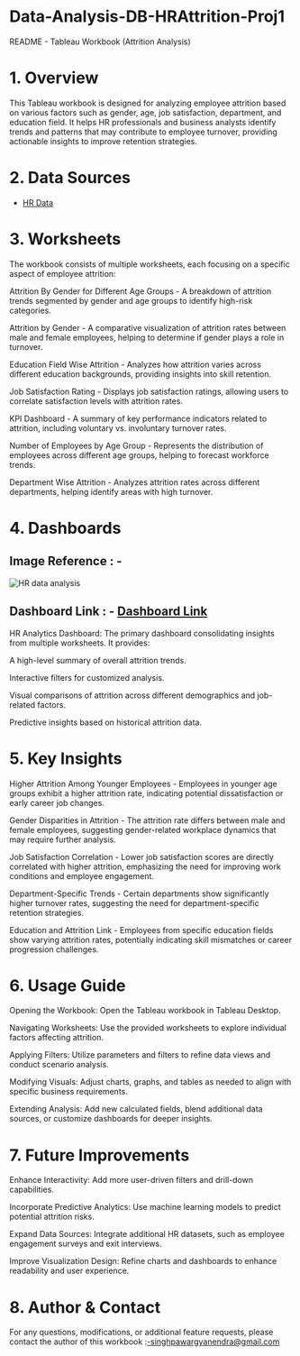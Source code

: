 # Data-Analysis-DB-HRAttrition-Proj1
README - Tableau Workbook (Attrition Analysis)

# 1. Overview

This Tableau workbook is designed for analyzing employee attrition based on various factors such as gender, age, job satisfaction, department, and education field. It helps HR professionals and business analysts identify trends and patterns that may contribute to employee turnover, providing actionable insights to improve retention strategies.

# 2. Data Sources

- <a href="https://github.com/gsinghpawar25/Data-Analysis-DB-HRAttrition-Proj1/blob/main/HR%20Data.xlsx">HR Data</a>

# 3. Worksheets

The workbook consists of multiple worksheets, each focusing on a specific aspect of employee attrition:

Attrition By Gender for Different Age Groups - A breakdown of attrition trends segmented by gender and age groups to identify high-risk categories.

Attrition by Gender - A comparative visualization of attrition rates between male and female employees, helping to determine if gender plays a role in turnover.

Education Field Wise Attrition - Analyzes how attrition varies across different education backgrounds, providing insights into skill retention.

Job Satisfaction Rating - Displays job satisfaction ratings, allowing users to correlate satisfaction levels with attrition rates.

KPI Dashboard - A summary of key performance indicators related to attrition, including voluntary vs. involuntary turnover rates.

Number of Employees by Age Group - Represents the distribution of employees across different age groups, helping to forecast workforce trends.

Department Wise Attrition - Analyzes attrition rates across different departments, helping identify areas with high turnover.

# 4. Dashboards

## Image Reference : - 
![HR data analysis](https://github.com/user-attachments/assets/008186c6-7122-47e6-ac95-9803703e7110)

## Dashboard Link : - <a href="https://public.tableau.com/views/Proj-1HRdataanalysisAttrition/HRAnalytics?:language=en-US&publish=yes&:sid=&:redirect=auth&:display_count=n&:origin=viz_share_link"> Dashboard Link</a>

HR Analytics Dashboard: The primary dashboard consolidating insights from multiple worksheets. It provides:

A high-level summary of overall attrition trends.

Interactive filters for customized analysis.

Visual comparisons of attrition across different demographics and job-related factors.

Predictive insights based on historical attrition data.

# 5. Key Insights

Higher Attrition Among Younger Employees - Employees in younger age groups exhibit a higher attrition rate, indicating potential dissatisfaction or early career job changes.

Gender Disparities in Attrition - The attrition rate differs between male and female employees, suggesting gender-related workplace dynamics that may require further analysis.

Job Satisfaction Correlation - Lower job satisfaction scores are directly correlated with higher attrition, emphasizing the need for improving work conditions and employee engagement.

Department-Specific Trends - Certain departments show significantly higher turnover rates, suggesting the need for department-specific retention strategies.

Education and Attrition Link - Employees from specific education fields show varying attrition rates, potentially indicating skill mismatches or career progression challenges.

# 6. Usage Guide

Opening the Workbook: Open the Tableau workbook in Tableau Desktop.

Navigating Worksheets: Use the provided worksheets to explore individual factors affecting attrition.

Applying Filters: Utilize parameters and filters to refine data views and conduct scenario analysis.

Modifying Visuals: Adjust charts, graphs, and tables as needed to align with specific business requirements.

Extending Analysis: Add new calculated fields, blend additional data sources, or customize dashboards for deeper insights.

# 7. Future Improvements

Enhance Interactivity: Add more user-driven filters and drill-down capabilities.

Incorporate Predictive Analytics: Use machine learning models to predict potential attrition risks.

Expand Data Sources: Integrate additional HR datasets, such as employee engagement surveys and exit interviews.

Improve Visualization Design: Refine charts and dashboards to enhance readability and user experience.

# 8. Author & Contact

For any questions, modifications, or additional feature requests, please contact the author of this workbook :-singhpawargyanendra@gmail.com


